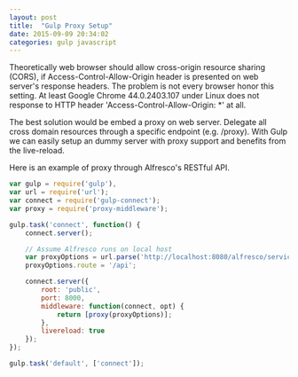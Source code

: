 ```yaml
---
layout: post
title:  "Gulp Proxy Setup"
date: 2015-09-09 20:34:02 
categories: gulp javascript
--- 
```


Theoretically web browser should allow cross-origin resource sharing (CORS), 
if Access-Control-Allow-Origin header is presented on web server's response headers. 
The problem is not every browser honor this setting.
At least Google Chrome 44.0.2403.107 under Linux does not response to HTTP header 'Access-Control-Allow-Origin: \*' at all.

The best solution would be embed a proxy on web server. 
Delegate all cross domain resources through a specific endpoint (e.g. /proxy).
With Gulp we can easily setup an dummy server with proxy support and benefits from the live-reload.

Here is an example of proxy through Alfresco's RESTful API.

```javascript
var gulp = require('gulp'),
var url = require('url');
var connect = require('gulp-connect');
var proxy = require('proxy-middleware');

gulp.task('connect', function() {
    connect.server();

    // Assume Alfresco runs on local host
    var proxyOptions = url.parse('http://localhost:8080/alfresco/service/');
    proxyOptions.route = '/api';

    connect.server({
        root: 'public',
        port: 8000,
        middleware: function(connect, opt) {
            return [proxy(proxyOptions)];
        },
        livereload: true
    });
});

gulp.task('default', ['connect']);
```
